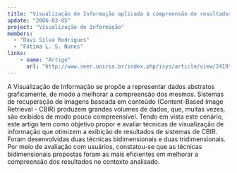 ```yaml
---
title: "Visualização de Informação aplicada à compreensão de resultados de Recuperação de Imagens Baseada em Conteúdo"
update: "2006-03-05"
project: "Visualização de Informação"
members:
  - "Davi Silva Rodrigues"
  - "Fátima L. S. Nunes"
links:
    - name: "Artigo"
      url: "http://www.seer.unirio.br/index.php/isys/article/view/2419"
---
```


A Visualização de Informação se propõe a representar dados abstratos graficamente, de modo a melhorar a compreensão dos mesmos. Sistemas de recuperação de imagens baseada em conteúdo (Content-Based Image Retrieval - CBIR) produzem grandes volumes de dados, que, muitas vezes, são exibidos de modo pouco compreensível. Tendo em vista este cenário, este artigo tem como objetivo propor e avaliar técnicas de visualização de informação que otimizem a exibição de resultados de sistemas de CBIR. Foram desenvolvidas duas técnicas bidimensionais e duas tridimensionais. Por meio de avaliação com usuários, constatou-se que as técnicas bidimensionais propostas foram as mais eficientes em melhorar a compreensão dos resultados no contexto analisado.
